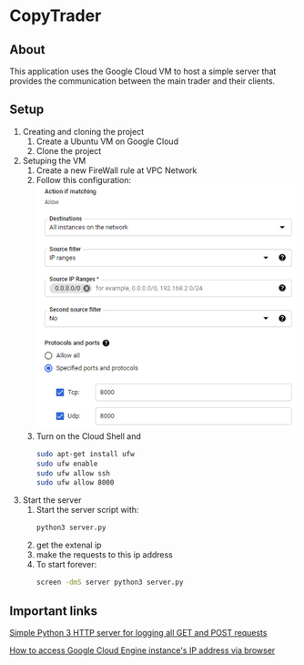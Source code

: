 # CopyTrader

## About
This application uses the Google Cloud VM to host a simple server that provides the communication between the main trader and their clients.

## Setup

1. Creating and cloning the project
    1. Create a Ubuntu VM on Google Cloud
    2. Clone the project
2. Setuping the VM
    1. Create a new FireWall rule at VPC Network
    2. Follow this configuration:
        ![settings](.github/settings.png)
    3. Turn on the Cloud Shell and 
        ```bash
        sudo apt-get install ufw
        sudo ufw enable
        sudo ufw allow ssh
        sudo ufw allow 8000
        ```
3. Start the server
    1. Start the server script with:
        ```bash
        python3 server.py
        ```
    2. get the extenal ip
    3. make the requests to this ip address
    4. To start forever:
        ```bash
        screen -dmS server python3 server.py
        ```

## Important links
[Simple Python 3 HTTP server for logging all GET and POST requests](https://gist.github.com/mdonkers/63e115cc0c79b4f6b8b3a6b797e485c7)

[How to access Google Cloud Engine instance's IP address via browser](https://stackoverflow.com/questions/36758460/how-to-access-google-cloud-engine-instances-ip-address-via-browser/51437065#51437065)
